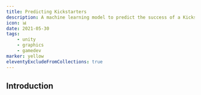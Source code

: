 ```yaml
--- 
title: Predicting Kickstarters
description: A machine learning model to predict the success of a Kickstarter project.
icon: 📊
date: 2021-05-30
tags: 
    - unity
    - graphics
    - gamedev
marker: yellow
eleventyExcludeFromCollections: true
--- 
```


## Introduction
